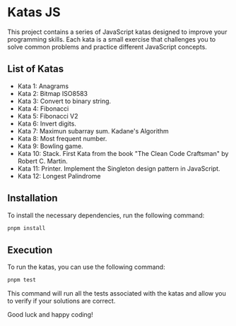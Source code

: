 # Katas JS

This project contains a series of JavaScript katas designed to improve your programming skills. Each kata is a small exercise that challenges you to solve common problems and practice different JavaScript concepts.

## List of Katas
- Kata 1: Anagrams
- Kata 2: Bitmap ISO8583
- Kata 3: Convert to binary string.
- Kata 4: Fibonacci
- Kata 5: Fibonacci V2
- Kata 6: Invert digits.
- Kata 7: Maximun subarray sum. Kadane's Algorithm
- Kata 8: Most frequent number.
- Kata 9: Bowling game.
- Kata 10: Stack. First Kata from the book "The Clean Code Craftsman" by Robert C. Martin.
- Kata 11: Printer. Implement the Singleton design pattern in JavaScript.
- Kata 12: Longest Palindrome

## Installation

To install the necessary dependencies, run the following command:

```bash
pnpm install
```

## Execution

To run the katas, you can use the following command:

```bash
pnpm test
```

This command will run all the tests associated with the katas and allow you to verify if your solutions are correct.

Good luck and happy coding!